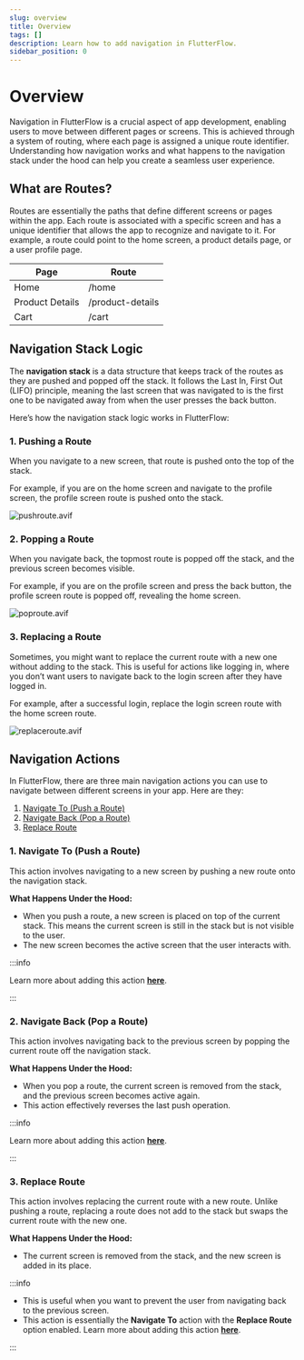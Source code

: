 ```yaml
---
slug: overview
title: Overview
tags: []
description: Learn how to add navigation in FlutterFlow.
sidebar_position: 0
---
```


# Overview

Navigation in FlutterFlow is a crucial aspect of app development, enabling users to move between different pages or screens. This is achieved through a system of routing, where each page is assigned a unique route identifier. Understanding how navigation works and what happens to the navigation stack under the hood can help you create a seamless user experience.

## What are Routes?
Routes are essentially the paths that define different screens or pages within the app. Each route is associated with a specific screen and has a unique identifier that allows the app to recognize and navigate to it. For example, a route could point to the home screen, a product details page, or a user profile page.

| Page          | Route            |
|------------------|------------------|
| Home             | /home            | 
| Product Details  | /product-details |
| Cart             | /cart            |


## Navigation Stack Logic

The **navigation stack** is a data structure that keeps track of the routes as they are pushed and popped off the stack. It follows the Last In, First Out (LIFO) principle, meaning the last screen that was navigated to is the first one to be navigated away from when the user presses the back button.

Here’s how the navigation stack logic works in FlutterFlow:

### 1. Pushing a Route
When you navigate to a new screen, that route is pushed onto the top of the stack.
    
For example, if you are on the home screen and navigate to the profile screen, the profile screen route is pushed onto the stack.
    
![pushroute.avif](imgs/pushroute.avif)
    
### 2. Popping a Route
When you navigate back, the topmost route is popped off the stack, and the previous screen becomes visible.
    
For example, if you are on the profile screen and press the back button, the profile screen route is popped off, revealing the home screen.
    
![poproute.avif](imgs/poproute.avif)
    
### 3. Replacing a Route 
Sometimes, you might want to replace the current route with a new one without adding to the stack. This is useful for actions like logging in, where you don’t want users to navigate back to the login screen after they have logged in.
    
For example, after a successful login, replace the login screen route with the home screen route.
    
![replaceroute.avif](imgs/replaceroute.avif)
    

## Navigation Actions

In FlutterFlow, there are three main navigation actions you can use to navigate between different screens in your app. Here are they:

1. [Navigate To (Push a Route)](#1-navigate-to-push-a-route)
2. [Navigate Back (Pop a Route)](#2-navigate-back-pop-a-route)
3. [Replace Route](#3-replace-route)

### 1. Navigate To (Push a Route)

This action involves navigating to a new screen by pushing a new route onto the navigation stack.

**What Happens Under the Hood:**

- When you push a route, a new screen is placed on top of the current stack. This means the current screen is still in the stack but is not visible to the user.
- The new screen becomes the active screen that the user interacts with.

:::info

Learn more about adding this action [**here**](../../resources/ui-building-blocks/pages/navigation#navigate-to-action).

:::

### 2. Navigate Back (Pop a Route)

This action involves navigating back to the previous screen by popping the current route off the navigation stack.

**What Happens Under the Hood:**

- When you pop a route, the current screen is removed from the stack, and the previous screen becomes active again.
- This action effectively reverses the last push operation.

:::info

Learn more about adding this action [**here**](../../resources/ui-building-blocks/pages/navigation#navigate-back-action).

:::

### 3. Replace Route

This action involves replacing the current route with a new route. Unlike pushing a route, replacing a route does not add to the stack but swaps the current route with the new one.

**What Happens Under the Hood:**

- The current screen is removed from the stack, and the new screen is added in its place.

:::info

- This is useful when you want to prevent the user from navigating back to the previous screen.
- This action is essentially the **Navigate To** action with the **Replace Route** option enabled. Learn more about adding this action [**here**](../../resources/ui-building-blocks/pages/navigation#navigate-to-action).

:::